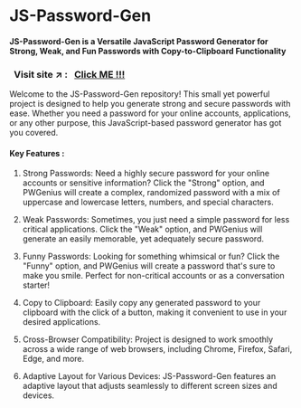 # JS-Password-Gen

#### JS-Password-Gen is a Versatile JavaScript Password Generator for Strong, Weak, and Fun Passwords with Copy-to-Clipboard Functionality

### &nbsp; Visit site :arrow_upper_right: : &nbsp; [Click ME !!!](https://sahil-s-i.github.io/JS-Password-Gen/)


Welcome to the JS-Password-Gen repository! This small yet powerful project is designed to help you generate strong and secure passwords with ease. Whether you need a password for your online accounts, applications, or any other purpose, this JavaScript-based password generator has got you covered.

#### Key Features :

1. Strong Passwords: Need a highly secure password for your online accounts or sensitive information? Click the "Strong" option, and PWGenius will create a complex, randomized password with a mix of uppercase and lowercase letters, numbers, and special characters.

2. Weak Passwords: Sometimes, you just need a simple password for less critical applications. Click the "Weak" option, and PWGenius will generate an easily memorable, yet adequately secure password.

3. Funny Passwords: Looking for something whimsical or fun? Click the "Funny" option, and PWGenius will create a password that's sure to make you smile. Perfect for non-critical accounts or as a conversation starter!

4. Copy to Clipboard: Easily copy any generated password to your clipboard with the click of a button, making it convenient to use in your desired applications.

5. Cross-Browser Compatibility: Project is designed to work smoothly across a wide range of web browsers, including Chrome, Firefox, Safari, Edge, and more.

6. Adaptive Layout for Various Devices: JS-Password-Gen features an adaptive layout that adjusts seamlessly to different screen sizes and devices. 